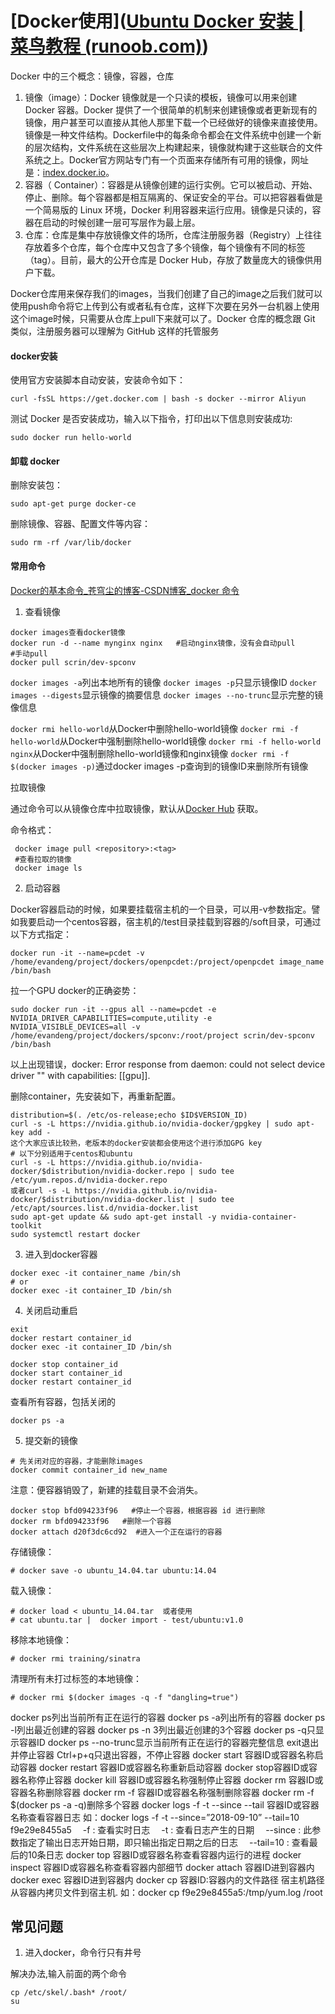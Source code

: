 

# [Docker使用]([Ubuntu Docker 安装 | 菜鸟教程 (runoob.com)](https://www.runoob.com/docker/ubuntu-docker-install.html))

Docker 中的三个概念：镜像，容器，仓库

1. 镜像（image）：Docker 镜像就是一个只读的模板，镜像可以用来创建 Docker 容器。Docker 提供了一个很简单的机制来创建镜像或者更新现有的镜像，用户甚至可以直接从其他人那里下载一个已经做好的镜像来直接使用。
   镜像是一种文件结构。Dockerfile中的每条命令都会在文件系统中创建一个新的层次结构，文件系统在这些层次上构建起来，镜像就构建于这些联合的文件系统之上。Docker官方网站专门有一个页面来存储所有可用的镜像，网址是：[index.docker.io](https://www.qcloud.com/community/article/93)。
2. 容器（ Container）：容器是从镜像创建的运行实例。它可以被启动、开始、停止、删除。每个容器都是相互隔离的、保证安全的平台。可以把容器看做是一个简易版的 Linux 环境，Docker 利用容器来运行应用。镜像是只读的，容器在启动的时候创建一层可写层作为最上层。
3. 仓库：仓库是集中存放镜像文件的场所，仓库注册服务器（Registry）上往往存放着多个仓库，每个仓库中又包含了多个镜像，每个镜像有不同的标签（tag）。目前，最大的公开仓库是 Docker Hub，存放了数量庞大的镜像供用户下载。

Docker仓库用来保存我们的images，当我们创建了自己的image之后我们就可以使用push命令将它上传到公有或者私有仓库，这样下次要在另外一台机器上使用这个image时候，只需要从仓库上pull下来就可以了。Docker 仓库的概念跟 Git 类似，注册服务器可以理解为 GitHub 这样的托管服务

#### docker安装

使用官方安装脚本自动安装，安装命令如下：

```
curl -fsSL https://get.docker.com | bash -s docker --mirror Aliyun
```

测试 Docker 是否安装成功，输入以下指令，打印出以下信息则安装成功:

```
sudo docker run hello-world
```

#### 卸载 docker

删除安装包：

```
sudo apt-get purge docker-ce
```

删除镜像、容器、配置文件等内容：

```
sudo rm -rf /var/lib/docker
```

#### 常用命令

[Docker的基本命令_苍穹尘的博客-CSDN博客_docker 命令](https://blog.csdn.net/lizhiqiang1217/article/details/89070075)

1. 查看镜像

```
docker images查看docker镜像
docker run -d --name mynginx nginx   #启动nginx镜像，没有会自动pull
#手动pull
docker pull scrin/dev-spconv
```

`docker images -a`列出本地所有的镜像
`docker images -p`只显示镜像ID
`docker images --digests`显示镜像的摘要信息
`docker images --no-trunc`显示完整的镜像信息

`docker rmi hello-world`从Docker中删除hello-world镜像
`docker rmi -f hello-world`从Docker中强制删除hello-world镜像
`docker rmi -f hello-world nginx`从Docker中强制删除hello-world镜像和nginx镜像
`docker rmi -f $(docker images -p)`通过docker images -p查询到的镜像ID来删除所有镜像

拉取镜像

通过命令可以从镜像仓库中拉取镜像，默认从[Docker Hub](https://hub.docker.com/) 获取。

命令格式：

```
 docker image pull <repository>:<tag>
 #查看拉取的镜像
 docker image ls
```

2. 启动容器

Docker容器启动的时候，如果要挂载宿主机的一个目录，可以用-v参数指定。譬如我要启动一个centos容器，宿主机的/test目录挂载到容器的/soft目录，可通过以下方式指定：

```
docker run -it --name=pcdet -v /home/evandeng/project/dockers/openpcdet:/project/openpcdet image_name /bin/bash
```

拉一个GPU docker的正确姿势：

```
sudo docker run -it --gpus all --name=pcdet -e NVIDIA_DRIVER_CAPABILITIES=compute,utility -e NVIDIA_VISIBLE_DEVICES=all -v /home/evandeng/project/dockers/spconv:/root/project scrin/dev-spconv /bin/bash
```

以上出现错误，docker: Error response from daemon: could not select device driver "" with capabilities: [[gpu]].

删除container，先安装如下，再重新配置。

```
distribution=$(. /etc/os-release;echo $ID$VERSION_ID)
curl -s -L https://nvidia.github.io/nvidia-docker/gpgkey | sudo apt-key add -
这个大家应该比较熟，老版本的docker安装都会使用这个进行添加GPG key
# 以下分别适用于centos和ubuntu
curl -s -L https://nvidia.github.io/nvidia-docker/$distribution/nvidia-docker.repo | sudo tee /etc/yum.repos.d/nvidia-docker.repo
或者curl -s -L https://nvidia.github.io/nvidia-docker/$distribution/nvidia-docker.list | sudo tee /etc/apt/sources.list.d/nvidia-docker.list
sudo apt-get update && sudo apt-get install -y nvidia-container-toolkit
sudo systemctl restart docker
```



3. 进入到docker容器

```
docker exec -it container_name /bin/sh
# or
docker exec -it container_ID /bin/sh
```

4. 关闭启动重启

```
exit
docker restart container_id
docker exec -it container_ID /bin/sh

docker stop container_id
docker start container_id
docker restart container_id
```

查看所有容器，包括关闭的

```
docker ps -a
```

5. 提交新的镜像

```
# 先关闭对应的容器，才能删除images
docker commit container_id new_name
```



注意：便容器销毁了，新建的挂载目录不会消失。

```
docker stop bfd094233f96   #停止一个容器，根据容器 id 进行删除 
docker rm bfd094233f96   #删除一个容器 
docker attach d20f3dc6cd92  #进入一个正在运行的容器
```

存储镜像：

```
# docker save -o ubuntu_14.04.tar ubuntu:14.04
```

载入镜像：

```
# docker load < ubuntu_14.04.tar  或者使用 
# cat ubuntu.tar |  docker import - test/ubuntu:v1.0
```

移除本地镜像：

```
# docker rmi training/sinatra
```


清理所有未打过标签的本地镜像：

```
# docker rmi $(docker images -q -f "dangling=true")
```

docker ps列出当前所有正在运行的容器
docker ps -a列出所有的容器
docker ps -l列出最近创建的容器
docker ps -n 3列出最近创建的3个容器
docker ps -q只显示容器ID
docker ps --no-trunc显示当前所有正在运行的容器完整信息
exit退出并停止容器
Ctrl+p+q只退出容器，不停止容器
docker start 容器ID或容器名称启动容器
docker restart 容器ID或容器名称重新启动容器
docker stop容器ID或容器名称停止容器
docker kill 容器ID或容器名称强制停止容器
docker rm 容器ID或容器名称删除容器
docker rm -f 容器ID或容器名称强制删除容器
docker rm -f $(docker ps -a -q)删除多个容器
docker logs -f -t --since --tail 容器ID或容器名称查看容器日志
如：docker logs -f -t --since=”2018-09-10” --tail=10 f9e29e8455a5
 -f : 查看实时日志
 -t : 查看日志产生的日期
 --since : 此参数指定了输出日志开始日期，即只输出指定日期之后的日志
 --tail=10 : 查看最后的10条日志
docker top 容器ID或容器名称查看容器内运行的进程
docker inspect 容器ID或容器名称查看容器内部细节
docker attach 容器ID进到容器内
docker exec 容器ID进到容器内
docker cp 容器ID:容器内的文件路径 宿主机路径从容器内拷贝文件到宿主机.
如：docker cp f9e29e8455a5:/tmp/yum.log /root

## 常见问题

1. 进入docker，命令行只有井号

解决办法,输入前面的两个命令

```
cp /etc/skel/.bash* /root/
su
```

